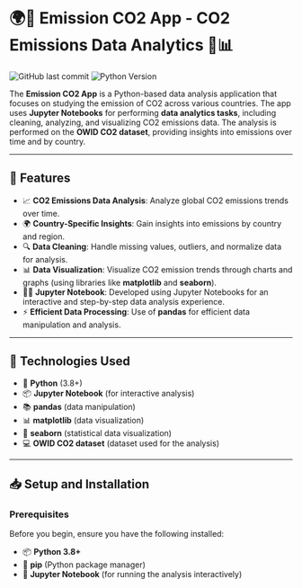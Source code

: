 # 🌍💨 **Emission CO2 App** - CO2 Emissions Data Analytics 🐍📊

![GitHub last commit](https://img.shields.io/github/last-commit/asmalaaribi13/emission-CO2-app)
![Python Version](https://img.shields.io/badge/python-3.8%2B-blue)

The **Emission CO2 App** is a Python-based data analysis application that focuses on studying the emission of CO2 across various countries. The app uses **Jupyter Notebooks** for performing **data analytics tasks**, including cleaning, analyzing, and visualizing CO2 emissions data. The analysis is performed on the **OWID CO2 dataset**, providing insights into emissions over time and by country.

---

## 🚀 **Features**

- 📈 **CO2 Emissions Data Analysis**: Analyze global CO2 emissions trends over time.
- 🌍 **Country-Specific Insights**: Gain insights into emissions by country and region.
- 🔍 **Data Cleaning**: Handle missing values, outliers, and normalize data for analysis.
- 📊 **Data Visualization**: Visualize CO2 emission trends through charts and graphs (using libraries like **matplotlib** and **seaborn**).
- 🧑‍💻 **Jupyter Notebook**: Developed using Jupyter Notebooks for an interactive and step-by-step data analysis experience.
- ⚡ **Efficient Data Processing**: Use of **pandas** for efficient data manipulation and analysis.

---

## 🔧 **Technologies Used**

- 🐍 **Python** (3.8+)
- 📦 **Jupyter Notebook** (for interactive analysis)
- 📚 **pandas** (data manipulation)
- 📊 **matplotlib** (data visualization)
- 🔢 **seaborn** (statistical data visualization)
- 💻 **OWID CO2 dataset** (dataset used for the analysis)

---

## 📥 **Setup and Installation**

### Prerequisites

Before you begin, ensure you have the following installed:

- 📦 **Python 3.8+**
- 🐍 **pip** (Python package manager)
- 📝 **Jupyter Notebook** (for running the analysis interactively)

